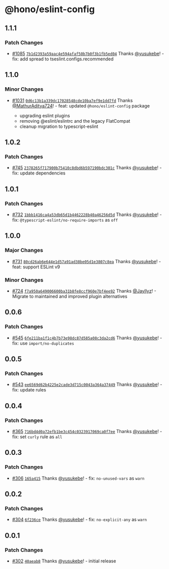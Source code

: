 # @hono/eslint-config

## 1.1.1

### Patch Changes

- [#1085](https://github.com/honojs/middleware/pull/1085) [`7b1d2393a59aac4e594afaf50b7b0f3b1fb5ed04`](https://github.com/honojs/middleware/commit/7b1d2393a59aac4e594afaf50b7b0f3b1fb5ed04) Thanks [@yusukebe](https://github.com/yusukebe)! - fix: add spread to tseslint.configs.recommended

## 1.1.0

### Minor Changes

- [#1031](https://github.com/honojs/middleware/pull/1031) [`0d6c13b1a339dc17028548cde10ba7ef9e1dd7fd`](https://github.com/honojs/middleware/commit/0d6c13b1a339dc17028548cde10ba7ef9e1dd7fd) Thanks [@MathurAditya724](https://github.com/MathurAditya724)! - feat: updated `@hono/eslint-config` package

  - upgrading eslint plugins
  - removing @eslint/eslintrc and the legacy FlatCompat
  - cleanup migration to typescript-eslint

## 1.0.2

### Patch Changes

- [#745](https://github.com/honojs/middleware/pull/745) [`2378265f717900b75410c8dbd6b597190bdc301c`](https://github.com/honojs/middleware/commit/2378265f717900b75410c8dbd6b597190bdc301c) Thanks [@yusukebe](https://github.com/yusukebe)! - fix: update dependencies

## 1.0.1

### Patch Changes

- [#732](https://github.com/honojs/middleware/pull/732) [`1bbb1416ca4a53db65d1b4462228b40a46256d5d`](https://github.com/honojs/middleware/commit/1bbb1416ca4a53db65d1b4462228b40a46256d5d) Thanks [@yusukebe](https://github.com/yusukebe)! - fix: `@typescript-eslint/no-require-imports` as `off`

## 1.0.0

### Major Changes

- [#731](https://github.com/honojs/middleware/pull/731) [`80cd26ab6e644e1d57a91ad38be05d1e3807c8ea`](https://github.com/honojs/middleware/commit/80cd26ab6e644e1d57a91ad38be05d1e3807c8ea) Thanks [@yusukebe](https://github.com/yusukebe)! - feat: support ESLint v9

### Minor Changes

- [#724](https://github.com/honojs/middleware/pull/724) [`f7a950a649006600ba31b8fe8ccf960e7bf4ee92`](https://github.com/honojs/middleware/commit/f7a950a649006600ba31b8fe8ccf960e7bf4ee92) Thanks [@Jayllyz](https://github.com/Jayllyz)! - Migrate to maintained and improved plugin alternatives

## 0.0.6

### Patch Changes

- [#545](https://github.com/honojs/middleware/pull/545) [`6fe211ba1f1c4b7b73e98dc87d585a08c3da2cd6`](https://github.com/honojs/middleware/commit/6fe211ba1f1c4b7b73e98dc87d585a08c3da2cd6) Thanks [@yusukebe](https://github.com/yusukebe)! - fix: use `import/no-duplicates`

## 0.0.5

### Patch Changes

- [#543](https://github.com/honojs/middleware/pull/543) [`ee6569d62b4225e2cade3d715c0043a364a37449`](https://github.com/honojs/middleware/commit/ee6569d62b4225e2cade3d715c0043a364a37449) Thanks [@yusukebe](https://github.com/yusukebe)! - fix: update rules

## 0.0.4

### Patch Changes

- [#365](https://github.com/honojs/middleware/pull/365) [`716bd4d0a72efb1be3c454c0323917069ca0f7ee`](https://github.com/honojs/middleware/commit/716bd4d0a72efb1be3c454c0323917069ca0f7ee) Thanks [@yusukebe](https://github.com/yusukebe)! - fix: set `curly` rule as `all`

## 0.0.3

### Patch Changes

- [#306](https://github.com/honojs/middleware/pull/306) [`165a415`](https://github.com/honojs/middleware/commit/165a415ec3cb7f1f66b243ddd69bff7556d3493d) Thanks [@yusukebe](https://github.com/yusukebe)! - fix: `no-unused-vars` as `warn`

## 0.0.2

### Patch Changes

- [#304](https://github.com/honojs/middleware/pull/304) [`6f236ce`](https://github.com/honojs/middleware/commit/6f236ce823f618e3ab59a2b807510df17ebed4de) Thanks [@yusukebe](https://github.com/yusukebe)! - fix: `no-explicit-any` as `warn`

## 0.0.1

### Patch Changes

- [#302](https://github.com/honojs/middleware/pull/302) [`40aeab8`](https://github.com/honojs/middleware/commit/40aeab8e3ee84d988a493237df1308cace8b5476) Thanks [@yusukebe](https://github.com/yusukebe)! - initial release
